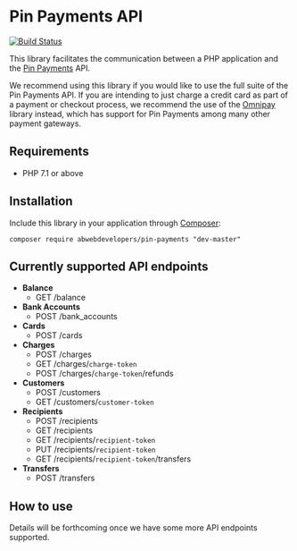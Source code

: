 # Pin Payments API

[<img src="https://api.travis-ci.org/ABWebDevelopers/pin-payments.svg?branch=master" alt="Build Status">](https://travis-ci.org/ABWebDevelopers/pin-payments)

This library facilitates the communication between a PHP application and the [Pin Payments](https://pinpayments.com) API.

We recommend using this library if you would like to use the full suite of the Pin Payments API. If you are intending to just charge a credit card as part of a payment or checkout process, we recommend the use of the [Omnipay](https://omnipay.thephpleague.com/) library instead, which has support for Pin Payments among many other payment gateways.

## Requirements

- PHP 7.1 or above

## Installation

Include this library in your application through [Composer](https://getcomposer.org):

```
composer require abwebdevelopers/pin-payments "dev-master"
```

## Currently supported API endpoints

- **Balance**
  - GET /balance
- **Bank Accounts**
  - POST /bank_accounts
- **Cards**
  - POST /cards
- **Charges**
  - POST /charges
  - GET /charges/`charge-token`
  - POST /charges/`charge-token`/refunds
- **Customers**
  - POST /customers
  - GET /customers/`customer-token`
- **Recipients**
  - POST /recipients
  - GET /recipients
  - GET /recipients/`recipient-token`
  - PUT /recipients/`recipient-token`
  - GET /recipients/`recipient-token`/transfers
- **Transfers**
  - POST /transfers

## How to use

Details will be forthcoming once we have some more API endpoints supported.
